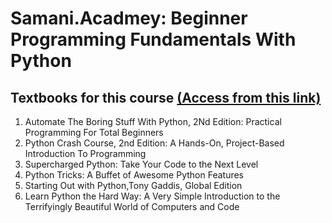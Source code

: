# Samani.Acadmey: Beginner Programming Fundamentals With Python

## Textbooks for this course [(Access from this link)](https://drive.google.com/drive/folders/1umZQhAtEJtWr3g5Oov02F3OJKrg7H5tN?usp=share_link)
1. Automate The Boring Stuff With Python, 2Nd Edition: Practical Programming For Total Beginners
2. Python Crash Course, 2nd Edition: A Hands-On, Project-Based Introduction To Programming
3. Supercharged Python: Take Your Code to the Next Level 
4. Python Tricks: A Buffet of Awesome Python Features
5. Starting Out with Python,Tony Gaddis, Global Edition
6. Learn Python the Hard Way: A Very Simple Introduction to the Terrifyingly Beautiful World of Computers and Code